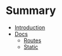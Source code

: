 # Summary

* [Introduction](README.md)
* [Docs](README.md)
    * [Routes](README.md)
    * [Static](README.md)
